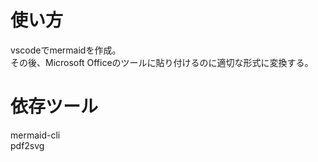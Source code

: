 # 使い方
vscodeでmermaidを作成。  
その後、Microsoft Officeのツールに貼り付けるのに適切な形式に変換する。

# 依存ツール
mermaid-cli  
pdf2svg